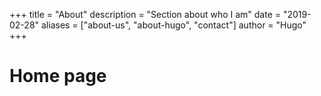 +++
title = "About"
description = "Section about who I am"
date = "2019-02-28"
aliases = ["about-us", "about-hugo", "contact"]
author = "Hugo"
+++

# Home page